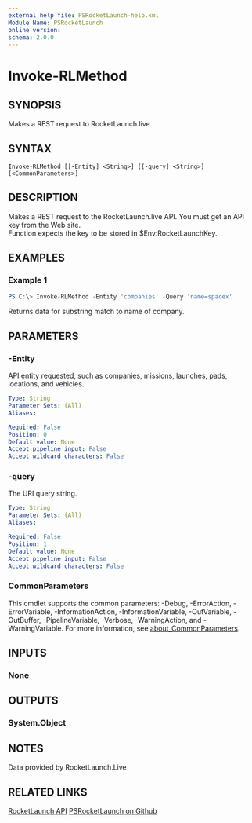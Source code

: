 ```yaml
---
external help file: PSRocketLaunch-help.xml
Module Name: PSRocketLaunch
online version:
schema: 2.0.0
---
```


# Invoke-RLMethod

## SYNOPSIS
Makes a REST request to RocketLaunch.live.

## SYNTAX

```
Invoke-RLMethod [[-Entity] <String>] [[-query] <String>] [<CommonParameters>]
```

## DESCRIPTION
Makes a REST request to the RocketLaunch.live API. You must get an API key from the Web site.  
Function expects the key to be stored in $Env:RocketLaunchKey.

## EXAMPLES

### Example 1
```powershell
PS C:\> Invoke-RLMethod -Entity 'companies' -Query 'name=spacex'
```

Returns data for substring match to name of company.

## PARAMETERS

### -Entity
API entity requested, such as companies, missions, launches, pads, locations, and vehicles.

```yaml
Type: String
Parameter Sets: (All)
Aliases:

Required: False
Position: 0
Default value: None
Accept pipeline input: False
Accept wildcard characters: False
```

### -query
The URI query string.

```yaml
Type: String
Parameter Sets: (All)
Aliases:

Required: False
Position: 1
Default value: None
Accept pipeline input: False
Accept wildcard characters: False
```

### CommonParameters
This cmdlet supports the common parameters: -Debug, -ErrorAction, -ErrorVariable, -InformationAction, -InformationVariable, -OutVariable, -OutBuffer, -PipelineVariable, -Verbose, -WarningAction, and -WarningVariable. For more information, see [about_CommonParameters](http://go.microsoft.com/fwlink/?LinkID=113216).

## INPUTS

### None

## OUTPUTS

### System.Object

## NOTES

Data provided by RocketLaunch.Live

## RELATED LINKS

[RocketLaunch API](https://rocketlaunch.live)
[PSRocketLaunch on Github](https://github.com/andysq62/PSRocketLaunch.git)
